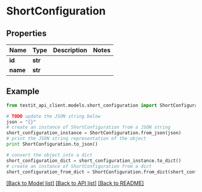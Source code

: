 # ShortConfiguration


## Properties
Name | Type | Description | Notes
------------ | ------------- | ------------- | -------------
**id** | **str** |  | 
**name** | **str** |  | 

## Example

```python
from testit_api_client.models.short_configuration import ShortConfiguration

# TODO update the JSON string below
json = "{}"
# create an instance of ShortConfiguration from a JSON string
short_configuration_instance = ShortConfiguration.from_json(json)
# print the JSON string representation of the object
print ShortConfiguration.to_json()

# convert the object into a dict
short_configuration_dict = short_configuration_instance.to_dict()
# create an instance of ShortConfiguration from a dict
short_configuration_from_dict = ShortConfiguration.from_dict(short_configuration_dict)
```
[[Back to Model list]](../README.md#documentation-for-models) [[Back to API list]](../README.md#documentation-for-api-endpoints) [[Back to README]](../README.md)


